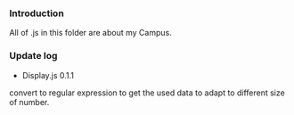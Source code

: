 ### Introduction

All of  .js in this folder are about my Campus.

### Update log

- Display.js 0.1.1

convert to regular expression to get the used data to adapt to different size of number.